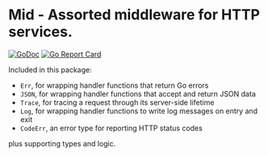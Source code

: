 # Mid - Assorted middleware for HTTP services.

[![GoDoc](https://godoc.org/github.com/bobg/mid?status.svg)](https://godoc.org/github.com/bobg/mid)
[![Go Report Card](https://goreportcard.com/badge/github.com/bobg/mid)](https://goreportcard.com/report/github.com/bobg/mid)

Included in this package:

- `Err`, for wrapping handler functions that return Go errors
- `JSON`, for wrapping handler functions that accept and return JSON data
- `Trace`, for tracing a request through its server-side lifetime
- `Log`, for wrapping handler functions to write log messages on entry and exit
- `CodeErr`, an error type for reporting HTTP status codes

plus supporting types and logic.
